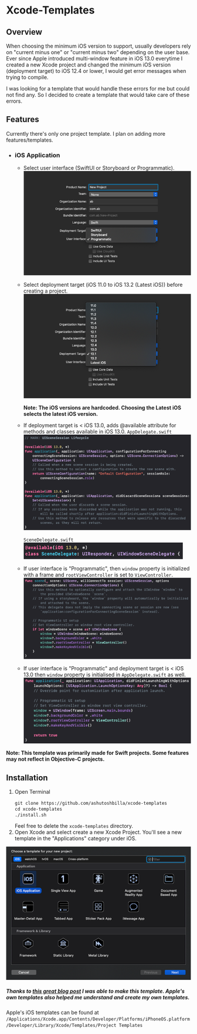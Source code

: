 # Xcode-Templates

## Overview
When choosing the minimum iOS version to support, usually developers rely on "current minus one" or "current minus two" depending on the user base. Ever since Apple introduced multi-window feature in iOS 13.0 everytime I created a new Xcode project and changed the minimum iOS version (deployment target) to iOS 12.4 or lower, I would get error messages when trying to compile. 

I was looking for a template that would handle these errors for me but could not find any. So I decided to create a template that would take care of these errors.

## Features
Currently there's only one project template. I plan on adding more features/templates.

*   ### iOS Application
    * Select user interface (SwiftUI or Storyboard or Programmatic).
        <img src="images/choose-ui.png" alt="Choose User Interface">
        
    * Select deployment target (iOS 11.0 to iOS 13.2 (Latest iOS)) before creating a project.
        <img src="images/choose-ios.png" alt="Choose iOS Deployment Target">
        
        **Note: The iOS versions are hardcoded. Choosing the Latest iOS selects the latest iOS version.**
        
    * If deployment target is < iOS 13.0, adds @available attribute for methods and classes available in iOS 13.0.
        `AppDelegate.swift`
        <img src="images/ios<=13.0-1.png" alt="AppDelegate.swift">
        
        `SceneDelegate.swift`
        <img src="images/ios<=13.0-2.png" alt="SceneDelegate.swift">
        
    * If user interface is "Programmatic", then `window` property is initialized with a frame and `rootViewController` is set to `ViewController`.
        <img src="images/ui-prog-1.png" alt="SceneDelegate.swift">
        
    * If user interface is "Programmatic" and deployment target is < iOS 13.0 then `window` property is initialised in `AppDelegate.swift` as well.
        <img src="images/ui-prog-2.png" alt="AppDelegate.swift">

**Note: This template was primarily made for Swift projects. Some features may not reflect in Objective-C projects.**
    

## Installation
1. Open Terminal
    ```
    git clone https://github.com/ashutoshbilla/xcode-templates
    cd xcode-templates
    ./install.sh
    ```
    Feel free to delete the `xcode-templates` directory.
2. Open Xcode and select create a new Xcode Project. You'll see a new template in the "Applications" category under iOS.

<img src="images/choose-template.png" alt="Choose Project Template">



##### Thanks to [this great blog post](https://useyourloaf.com/blog/creating-custom-xcode-project-templates/) I was able to make this template. Apple's own templates also helped me understand and create my own templates.

Apple's iOS templates can be found at 
`/Applications/Xcode.app/Contents/Developer/Platforms/iPhoneOS.platform/Developer/Library/Xcode/Templates/Project Templates`


